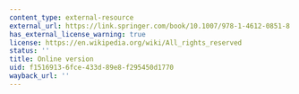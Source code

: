 ```yaml
---
content_type: external-resource
external_url: https://link.springer.com/book/10.1007/978-1-4612-0851-8
has_external_license_warning: true
license: https://en.wikipedia.org/wiki/All_rights_reserved
status: ''
title: Online version
uid: f1516913-6fce-433d-89e8-f295450d1770
wayback_url: ''
---
```

